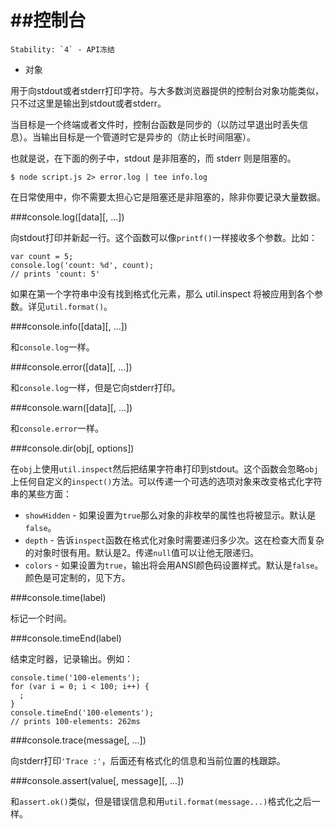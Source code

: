 ##控制台
===

	Stability: `4` - API冻结

* 对象

用于向stdout或者stderr打印字符。与大多数浏览器提供的控制台对象功能类似，只不过这里是输出到stdout或者stderr。

当目标是一个终端或者文件时，控制台函数是同步的（以防过早退出时丢失信息）。当输出目标是一个管道时它是异步的（防止长时间阻塞）。

也就是说，在下面的例子中，stdout 是非阻塞的，而 stderr 则是阻塞的。

	$ node script.js 2> error.log | tee info.log

在日常使用中，你不需要太担心它是阻塞还是非阻塞的，除非你要记录大量数据。

###console.log([data][, ...])

向stdout打印并新起一行。这个函数可以像`printf()`一样接收多个参数。比如：

	var count = 5;
	console.log('count: %d', count);
	// prints 'count: 5'
	
如果在第一个字符串中没有找到格式化元素，那么 util.inspect 将被应用到各个参数。详见`util.format()`。

###console.info([data][, ...])

和`console.log`一样。

###console.error([data][, ...])

和`console.log`一样，但是它向stderr打印。

###console.warn([data][, ...])

和`console.error`一样。

###console.dir(obj[, options])

在`obj`上使用`util.inspect`然后把结果字符串打印到stdout。这个函数会忽略`obj`上任何自定义的`inspect()`方法。可以传递一个可选的选项对象来改变格式化字符串的某些方面：
* `showHidden` - 如果设置为`true`那么对象的非枚举的属性也将被显示。默认是`false`。
* `depth` - 告诉`inspect`函数在格式化对象时需要递归多少次。这在检查大而复杂的对象时很有用。默认是2。传递`null`值可以让他无限递归。
* `colors` - 如果设置为`true`，输出将会用ANSI颜色码设置样式。默认是`false`。颜色是可定制的，见下方。

###console.time(label)

标记一个时间。

###console.timeEnd(label)

结束定时器，记录输出。例如：

	console.time('100-elements');
	for (var i = 0; i < 100; i++) {
	  ;
	}
	console.timeEnd('100-elements');
	// prints 100-elements: 262ms
	
###console.trace(message[, ...])

向stderr打印`'Trace :'`，后面还有格式化的信息和当前位置的栈跟踪。

###console.assert(value[, message][, ...])

和`assert.ok()`类似，但是错误信息和用`util.format(message...)`格式化之后一样。